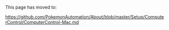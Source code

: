 This page has moved to:

https://github.com/PokemonAutomation/About/blob/master/Setup/ComputerControl/ComputerControl-Mac.md
